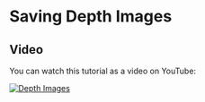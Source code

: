 # Saving Depth Images



## Video

You can watch this tutorial as a video on YouTube:

[![Depth Images](http://img.youtube.com/vi/G4Wa9aQSlOw/0.jpg)](http://www.youtube.com/watch?v=G4Wa9aQSlOw "Depth Images")

